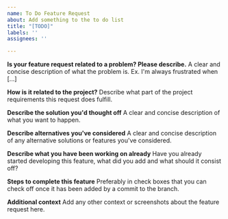 ```yaml
---
name: To Do Feature Request
about: Add something to the to do list
title: "[TODO]"
labels: ''
assignees: ''

---
```


**Is your feature request related to a problem? Please describe.**
A clear and concise description of what the problem is. Ex. I'm always frustrated when [...]

**How is it related to the project?**
Describe what part of the project requirements this request does fulfill.

**Describe the solution you'd thought off**
A clear and concise description of what you want to happen.

**Describe alternatives you've considered**
A clear and concise description of any alternative solutions or features you've considered.

**Describe what you have been working on already**
Have you already started developing this feature, what did you add and what should it consist off?

**Steps to complete this feature**
Preferably in check boxes that you can check off once it has been added by a commit to the branch.

**Additional context**
Add any other context or screenshots about the feature request here.

